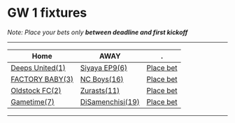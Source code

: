 # GW 1 fixtures 

_Note: Place your bets only __between deadline and first kickoff___

-----

| Home | AWAY| . |
| --- | --- | ---|
| [Deeps United(1)](https://fantasy.premierleague.com/entry/539639/history) | [Siyaya EP9(6)](https://fantasy.premierleague.com/entry/943444/history)| [Place bet](gw_bets.md) |
| [FACTORY BABY(3)](https://fantasy.premierleague.com/entry/418784/history) | [NC Boys(16)](https://fantasy.premierleague.com/entry/2258467/history) | [Place bet](gw_bets.md) |
| [Oldstock FC(2)](https://fantasy.premierleague.com/entry/1307212/history) | [Zurasts(11)](https://fantasy.premierleague.com/entry/2307695/history) | [Place bet](gw_bets.md) |
| [Gametime(7)](https://fantasy.premierleague.com/entry/794392/history) | [DiSamenchisi(19)](https://fantasy.premierleague.com/entry/1148337/history) | [Place bet](gw_bets.md) |

-----
